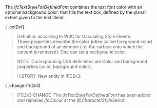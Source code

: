 ﻿The _IfcTextStyleForDefinedFont_ combines the text font color with an optional background color, that fills the text box, defined by the planar extent given to the text literal.

{ .extDef}
> Definition according to W3C for Cascading Style Sheets:  
> These properties describe the color (often called foreground color) and background of an element (i.e. the surface onto which the content is rendered). One can set a background color.

> NOTE&nbsp; Corresponding CSS definitions are Color and background properties (color, background-color).

> HISTORY&nbsp; New entity in IFC2x3.

{ .change-ifc2x3}
> IFC2x3 CHANGE&nbsp; The _IfcTextStyleForDefinedFont_ has been added and replaces _IfcColour_ at the _IfcCharacterStyleSelect_.
